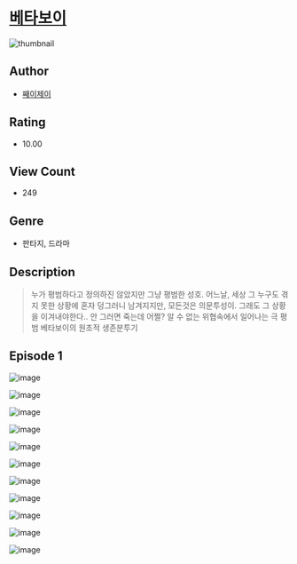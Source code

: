 # [베타보이](https://comic.naver.com/challenge/list?titleId=811016)
![thumbnail](https://image-comic.pstatic.net/user_contents_data/challenge_comic/2023/05/25/367147/upload_3833188235889357880_480x623.jpeg)

## Author
- [째이제이](https://comic.naver.com/artistTitle?id=367147)

## Rating
- 10.00

## View Count
- 249

## Genre
- 판타지, 드라마

## Description
> 누가 평범하다고 정의하진 않았지만 그냥 평범한 성호. 어느날, 세상 그 누구도 겪지 못한 상황에 혼자 덩그러니 남겨지지만, 모든것은 의문투성이. 그래도 그 상황을 이겨내야한다.. 안 그러면 죽는데 어쩔? 알 수 없는 위협속에서 일어나는 극 평범 베타보이의 원초적 생존분투기


## Episode 1
![image](https://image-comic.pstatic.net/user_contents_data/challenge_comic/2023/05/25/367147/upload_7161960569396277553.jpeg)

![image](https://image-comic.pstatic.net/user_contents_data/challenge_comic/2023/05/25/367147/upload_3689121233853887589.jpeg)

![image](https://image-comic.pstatic.net/user_contents_data/challenge_comic/2023/05/25/367147/upload_4135209791421375845.jpeg)

![image](https://image-comic.pstatic.net/user_contents_data/challenge_comic/2023/05/25/367147/upload_3472614178696933431.jpeg)

![image](https://image-comic.pstatic.net/user_contents_data/challenge_comic/2023/05/25/367147/upload_7147272203022906209.jpeg)

![image](https://image-comic.pstatic.net/user_contents_data/challenge_comic/2023/05/25/367147/upload_3617062737037112933.jpeg)

![image](https://image-comic.pstatic.net/user_contents_data/challenge_comic/2023/05/25/367147/upload_3774972201215080501.jpeg)

![image](https://image-comic.pstatic.net/user_contents_data/challenge_comic/2023/05/25/367147/upload_3905292907030066481.jpeg)

![image](https://image-comic.pstatic.net/user_contents_data/challenge_comic/2023/05/25/367147/upload_3990577605311292213.jpeg)

![image](https://image-comic.pstatic.net/user_contents_data/challenge_comic/2023/05/25/367147/upload_7292793863186690866.jpeg)

![image](https://image-comic.pstatic.net/user_contents_data/challenge_comic/2023/05/25/367147/upload_7148681784751055667.jpeg)
